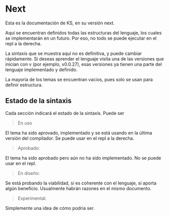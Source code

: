 # Next 

Esta es la documentación de KS, en su versión next.

Aquí se encuentran definidos todas las estructuras del lenguaje,
los cuales se implementarán en un futuro. Por eso, no todo se puede ejecutar en el
repl a la derecha.

La sintaxis que se muestra aquí no es definitiva, y puede cambiar rápidamente.
Si deseas aprender el lenguaje visita una de las versiones que inician con v
(por ejemplo, v0.0.27), esas versiones ya tienen una parte del lenguaje implementado
y definido.

La mayoría de los temas se encuentran vacios, pues solo se usan para definir estructura.

## Estado de la sintaxis

Cada sección indicará el estado de la sintaxis. Puede ser

> En uso

  El tema ha sido aprovado, implementado y se está usando en la última versión del compilador.
  Se puede usar en el repl a la derecha.

> Aprobado:

  El tema ha sido aprobado pero aún no ha sido implementado. No se puede usar en el repl.

> En diseño:

  Se está probando la viabilidad, si es coherente con el lenguaje, si aporta algún beneficio.
  Usualmente habrán razones en el mismo documento.

> Experimental:

  Simplemente una idea de cómo podria ser.
